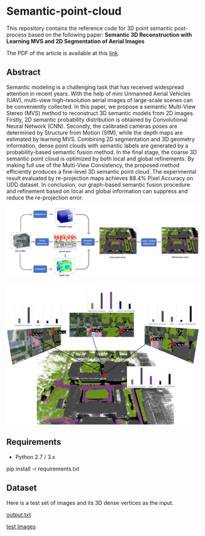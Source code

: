 # Semantic-point-cloud

This repository contains the reference code for 3D point semantic post-process based on the following paper: **Semantic 3D Reconstruction with Learning MVS and 2D Segmentation of Aerial Images**

The PDF of the article is available at this [link](https://mrright.wang/pdfs/applsci-688337.pdf).

## Abstract

Semantic modeling is a challenging task that has received widespread attention in recent years. With the help of mini Unmanned Aerial Vehicles (UAV), multi-view high-resolution aerial images of large-scale scenes can be conveniently collected. In this paper, we propose a semantic Multi-View Stereo (MVS) method to reconstruct 3D semantic models from 2D images. Firstly, 2D semantic probability distribution is obtained by Convolutional Neural Network (CNN). Secondly, the calibrated cameras poses are determined by Structure from Motion (SfM), while the depth maps are estimated by learning MVS. Combining 2D segmentation and 3D geometry information, dense point clouds with semantic labels are generated by a probability-based semantic fusion method. In the final stage, the coarse 3D semantic point cloud is optimized by both local and global refinements. By making full use of the Multi-View Consistency, the proposed method efficiently produces a fine-level 3D semantic point cloud. The experimental result evaluated by re-projection maps achieves 88.4% Pixel Accuracy on UDD dataset. In conclusion, our graph-based semantic fusion procedure and refinement based on local and global information can suppress and reduce the re-projection error. 

![pipeline](fig/pipeline.jpg)

![semanticfusion](fig/semanticfusion.jpg)


## Requirements

- Python 2.7 / 3.x

pip install -r requirements.txt

## Dataset

Here is a test set of images and its 3D dense vertices as the input.

[output.txt](https://drive.google.com/file/d/1uDi9g9tCDU4UuwJl1cv-7PrJzn_Ctc4C/view?usp=sharing)

[test Images](https://drive.google.com/file/d/1zio2ubkR-yPomp5n8zIvfDYB7S288rb4/view?usp=sharing)
